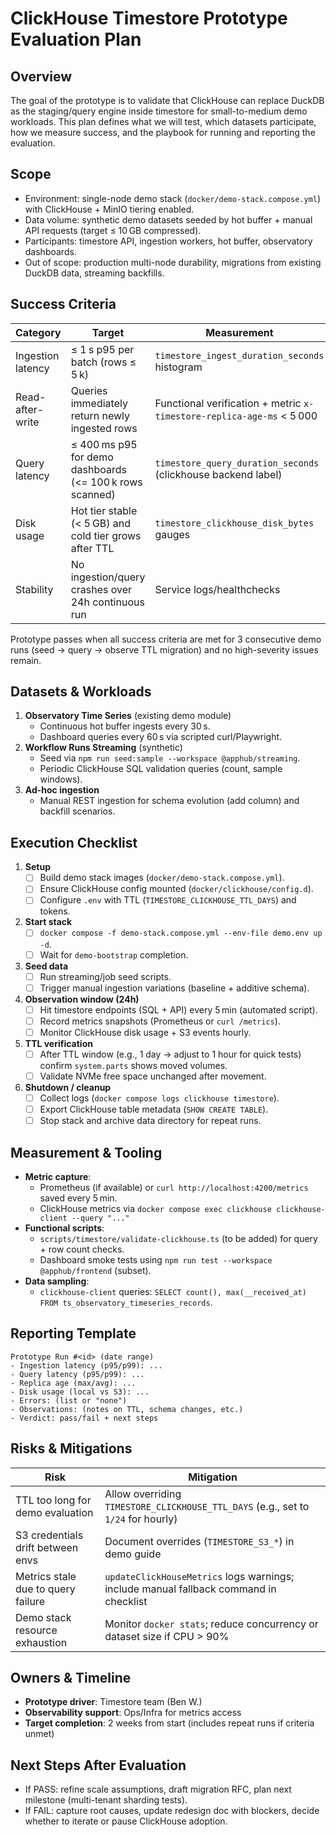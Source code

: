 # ClickHouse Timestore Prototype Evaluation Plan

## Overview
The goal of the prototype is to validate that ClickHouse can replace DuckDB as the staging/query engine inside timestore for small-to-medium demo workloads. This plan defines what we will test, which datasets participate, how we measure success, and the playbook for running and reporting the evaluation.

## Scope
- Environment: single-node demo stack (`docker/demo-stack.compose.yml`) with ClickHouse + MinIO tiering enabled.
- Data volume: synthetic demo datasets seeded by hot buffer + manual API requests (target ≤ 10 GB compressed).
- Participants: timestore API, ingestion workers, hot buffer, observatory dashboards.
- Out of scope: production multi-node durability, migrations from existing DuckDB data, streaming backfills.

## Success Criteria
| Category | Target | Measurement |
| --- | --- | --- |
| Ingestion latency | ≤ 1 s p95 per batch (rows ≤ 5 k) | `timestore_ingest_duration_seconds` histogram |
| Read-after-write | Queries immediately return newly ingested rows | Functional verification + metric `x-timestore-replica-age-ms` < 5 000 |
| Query latency | ≤ 400 ms p95 for demo dashboards (<= 100 k rows scanned) | `timestore_query_duration_seconds` (clickhouse backend label) |
| Disk usage | Hot tier stable (< 5 GB) and cold tier grows after TTL | `timestore_clickhouse_disk_bytes` gauges |
| Stability | No ingestion/query crashes over 24h continuous run | Service logs/healthchecks |

Prototype passes when all success criteria are met for 3 consecutive demo runs (seed → query → observe TTL migration) and no high-severity issues remain.

## Datasets & Workloads
1. **Observatory Time Series** (existing demo module)  
   - Continuous hot buffer ingests every 30 s.  
   - Dashboard queries every 60 s via scripted curl/Playwright.
2. **Workflow Runs Streaming** (synthetic)  
   - Seed via `npm run seed:sample --workspace @apphub/streaming`.  
   - Periodic ClickHouse SQL validation queries (count, sample windows).
3. **Ad-hoc ingestion**  
   - Manual REST ingestion for schema evolution (add column) and backfill scenarios.

## Execution Checklist
1. **Setup**
   - [ ] Build demo stack images (`docker/demo-stack.compose.yml`).  
   - [ ] Ensure ClickHouse config mounted (`docker/clickhouse/config.d`).  
   - [ ] Configure `.env` with TTL (`TIMESTORE_CLICKHOUSE_TTL_DAYS`) and tokens.
2. **Start stack**
   - [ ] `docker compose -f demo-stack.compose.yml --env-file demo.env up -d`.  
   - [ ] Wait for `demo-bootstrap` completion.
3. **Seed data**
   - [ ] Run streaming/job seed scripts.  
   - [ ] Trigger manual ingestion variations (baseline + additive schema).
4. **Observation window (24h)**
   - [ ] Hit timestore endpoints (SQL + API) every 5 min (automated script).  
   - [ ] Record metrics snapshots (Prometheus or `curl /metrics`).  
   - [ ] Monitor ClickHouse disk usage + S3 events hourly.
5. **TTL verification**
   - [ ] After TTL window (e.g., 1 day → adjust to 1 hour for quick tests) confirm `system.parts` shows moved volumes.  
   - [ ] Validate NVMe free space unchanged after movement.
6. **Shutdown / cleanup**
   - [ ] Collect logs (`docker compose logs clickhouse timestore`).  
   - [ ] Export ClickHouse table metadata (`SHOW CREATE TABLE`).  
   - [ ] Stop stack and archive data directory for repeat runs.

## Measurement & Tooling
- **Metric capture**:  
  - Prometheus (if available) or `curl http://localhost:4200/metrics` saved every 5 min.  
  - ClickHouse metrics via `docker compose exec clickhouse clickhouse-client --query "..."`
- **Functional scripts**:  
  - `scripts/timestore/validate-clickhouse.ts` (to be added) for query + row count checks.  
  - Dashboard smoke tests using `npm run test --workspace @apphub/frontend` (subset).
- **Data sampling**:  
  - `clickhouse-client` queries: `SELECT count(), max(__received_at) FROM ts_observatory_timeseries_records`.

## Reporting Template
```
Prototype Run #<id> (date range)
- Ingestion latency (p95/p99): ...
- Query latency (p95/p99): ...
- Replica age (max/avg): ...
- Disk usage (local vs S3): ...
- Errors: (list or "none")
- Observations: (notes on TTL, schema changes, etc.)
- Verdict: pass/fail + next steps
```

## Risks & Mitigations
| Risk | Mitigation |
| --- | --- |
| TTL too long for demo evaluation | Allow overriding `TIMESTORE_CLICKHOUSE_TTL_DAYS` (e.g., set to `1/24` for hourly) |
| S3 credentials drift between envs | Document overrides (`TIMESTORE_S3_*`) in demo guide |
| Metrics stale due to query failure | `updateClickHouseMetrics` logs warnings; include manual fallback command in checklist |
| Demo stack resource exhaustion | Monitor `docker stats`; reduce concurrency or dataset size if CPU > 90% |

## Owners & Timeline
- **Prototype driver**: Timestore team (Ben W.)  
- **Observability support**: Ops/Infra for metrics access  
- **Target completion**: 2 weeks from start (includes repeat runs if criteria unmet)

## Next Steps After Evaluation
- If PASS: refine scale assumptions, draft migration RFC, plan next milestone (multi-tenant sharding tests).  
- If FAIL: capture root causes, update redesign doc with blockers, decide whether to iterate or pause ClickHouse adoption.

